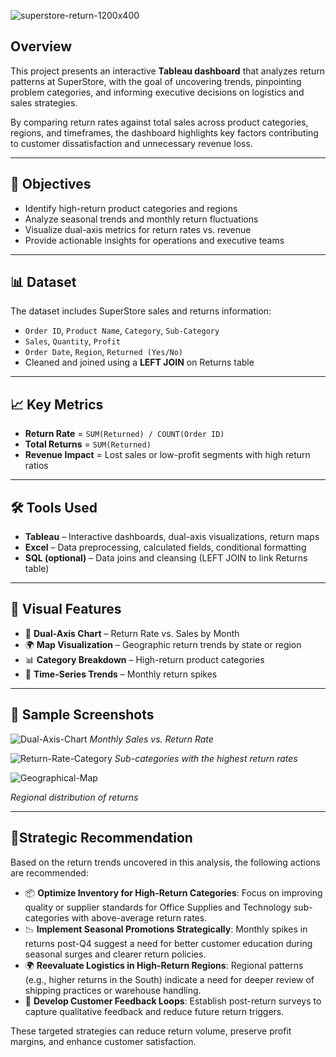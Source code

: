 ![superstore-return-1200x400](https://github.com/user-attachments/assets/1e634f3b-4aae-44b5-9f0a-627acda6bfd9)




## Overview
This project presents an interactive **Tableau dashboard** that analyzes return patterns at SuperStore, with the goal of uncovering trends, pinpointing problem categories, and informing executive decisions on logistics and sales strategies.

By comparing return rates against total sales across product categories, regions, and timeframes, the dashboard highlights key factors contributing to customer dissatisfaction and unnecessary revenue loss.

---

## 🎯 Objectives
- Identify high-return product categories and regions
- Analyze seasonal trends and monthly return fluctuations
- Visualize dual-axis metrics for return rates vs. revenue
- Provide actionable insights for operations and executive teams

---

## 📊 Dataset
The dataset includes SuperStore sales and returns information:
- `Order ID`, `Product Name`, `Category`, `Sub-Category`
- `Sales`, `Quantity`, `Profit`
- `Order Date`, `Region`, `Returned (Yes/No)`
- Cleaned and joined using a **LEFT JOIN** on Returns table

---

## 📈 Key Metrics
- **Return Rate** = `SUM(Returned) / COUNT(Order ID)`
- **Total Returns** = `SUM(Returned)`
- **Revenue Impact** = Lost sales or low-profit segments with high return ratios

---

## 🛠️ Tools Used
- **Tableau** – Interactive dashboards, dual-axis visualizations, return maps
- **Excel** – Data preprocessing, calculated fields, conditional formatting
- **SQL (optional)** – Data joins and cleansing (LEFT JOIN to link Returns table)

---

## 📌 Visual Features
- 🔄 **Dual-Axis Chart** – Return Rate vs. Sales by Month
- 🌍 **Map Visualization** – Geographic return trends by state or region
- 📊 **Category Breakdown** – High-return product categories
- 📆 **Time-Series Trends** – Monthly return spikes

---

## 📸 Sample Screenshots

![Dual-Axis-Chart](https://github.com/user-attachments/assets/b63c95d6-92fd-4205-af50-78f95da3f668)
*Monthly Sales vs. Return Rate*

![Return-Rate-Category](https://github.com/user-attachments/assets/840f0280-20b0-4417-84eb-8455e71be57b)
*Sub-categories with the highest return rates*

![Geographical-Map](https://github.com/user-attachments/assets/e17f2832-eb2e-4387-a0f6-fc98e74f57a3)

*Regional distribution of returns*

---

## 📌Strategic Recommendation

Based on the return trends uncovered in this analysis, the following actions are recommended:

- 📦 **Optimize Inventory for High-Return Categories**: Focus on improving quality or supplier standards for Office Supplies and Technology sub-categories with above-average return rates.
- 📉 **Implement Seasonal Promotions Strategically**: Monthly spikes in returns post-Q4 suggest a need for better customer education during seasonal surges and clearer return policies.
- 🌍 **Reevaluate Logistics in High-Return Regions**: Regional patterns (e.g., higher returns in the South) indicate a need for deeper review of shipping practices or warehouse handling.
- 💬 **Develop Customer Feedback Loops**: Establish post-return surveys to capture qualitative feedback and reduce future return triggers.

These targeted strategies can reduce return volume, preserve profit margins, and enhance customer satisfaction.

